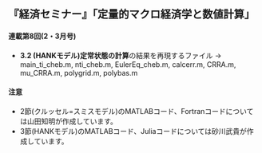 ## 『経済セミナー』「定量的マクロ経済学と数値計算」

#### 連載第8回(2・3月号)

* **3.2 (HANKモデル)定常状態の計算**の結果を再現するファイル -> main_ti_cheb.m, nti_cheb.m, EulerEq_cheb.m, calcerr.m, CRRA.m, mu_CRRA.m, polygrid.m, polybas.m

#### 注意
* 2節(クルッセル=スミスモデル)のMATLABコード、Fortranコードについては山田知明が作成しています。
* 3節(HANKモデル)のMATLABコード、Juliaコードについては砂川武貴が作成しています。
<!--* 文字コードがUTF-8のため、一部の日本語がWindowsでは正しく表示されない可能性があります(to be fixed.)
#### 未完成
* Pythonコードはこれからアップ予定です。
